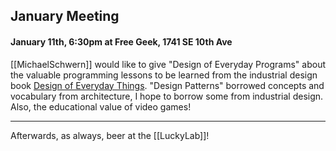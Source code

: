 ## January Meeting

#### January 11th, 6:30pm at Free Geek, 1741 SE 10th Ave

[[MichaelSchwern]] would like to give "Design of Everyday Programs" about the valuable programming lessons to be learned from the industrial design book [Design of Everyday Things](http://www.amazon.com/gp/product/0385267746/103-8553731-9261423?v=glance&n=283155).  "Design Patterns" borrowed concepts and vocabulary from architecture, I hope to borrow some from industrial design.  Also, the educational value of video games!

---

Afterwards, as always, beer at the [[LuckyLab]]!
